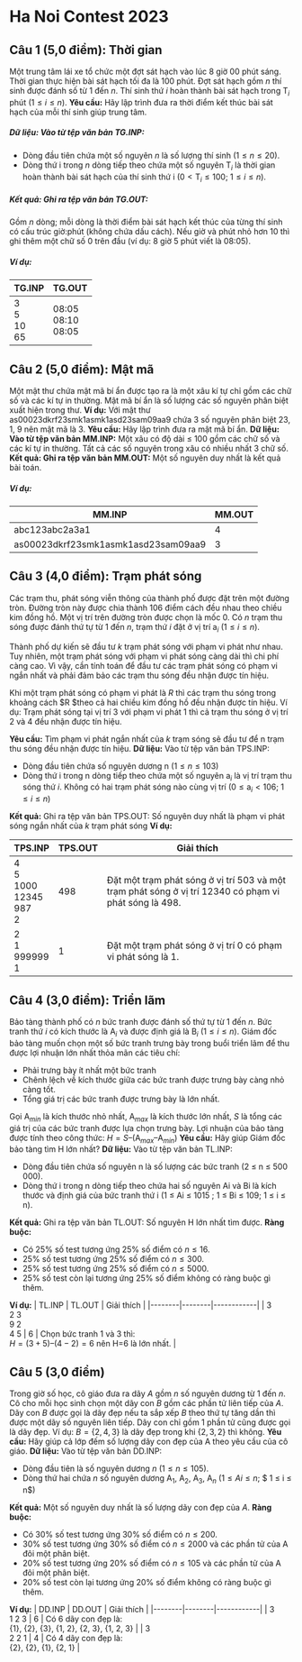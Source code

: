 # Ha Noi Contest 2023
## Câu 1 (5,0 điểm): Thời gian
Một trung tâm lái xe tổ chức một đợt sát hạch vào lúc 8 giờ 00 phút sáng. Thời gian thực hiện bài sát hạch tối đa là 100 phút. Đợt sát hạch gồm $n$ thí sinh được đánh số từ 1 đến $n$. Thí sinh thứ $i$ hoàn thành bài sát hạch trong $\mathrm{T}_{i}$ phút ($1 \le i \le n$).
__Yêu cầu:__ Hãy lập trình đưa ra thời điểm kết thúc bài sát hạch của mỗi thí sinh giúp trung tâm.
##### Dữ liệu: Vào từ tệp văn bản TG.INP:
- Dòng đầu tiên chứa một số nguyên $n$ là số lượng thí sinh ($1 \le n \le 20$).
- Dòng thứ i trong $n$ dòng tiếp theo chứa một số nguyên $\mathrm{T}_{i}$ là thời gian hoàn thành bài sát hạch của thí sinh thứ i ($0 < \mathrm{T}_{i} \le 100$; $1 \le i \le n$).
##### Kết quả: Ghi ra tệp văn bản TG.OUT:
Gồm $n$ dòng; mỗi dòng là thời điểm bài sát hạch kết thúc của từng thí sinh có cấu trúc giờ:phút (không chứa dấu cách). Nếu giờ và phút nhỏ hơn 10 thì ghi thêm một chữ số 0 trên đầu (ví dụ: 8 giờ 5 phút viết là 08:05).
##### Ví dụ:
| TG.INP | TG.OUT |
|-------|---------|
| 3 <br> 5 <br> 10 <br> 65 | 08:05 <br> 08:10 <br> 08:05 | 

## Câu 2 (5,0 điểm): Mật mã
Một mật thư chứa mật mã bí ẩn được tạo ra là một xâu kí tự chỉ gồm các chữ số và các kí tự in thường. Mật mã bí ẩn là số lượng các số nguyên phân biệt xuất hiện trong thư.
__Ví dụ:__ Với mật thư as00023dkrf23smk1asmk1asd23sam09aa9 chứa 3 số nguyên phân biệt 23, 1, 9 nên mật mã là 3.
__Yêu cầu:__ Hãy lập trình đưa ra mật mã bí ẩn.
__Dữ liệu: Vào từ tệp văn bản MM.INP:__ Một xâu có độ dài $\le$ 100 gồm các chữ số và các kí tự in thường. Tất cả các số nguyên trong xâu có nhiều nhất 3 chữ số.
__Kết quả: Ghi ra tệp văn bản MM.OUT:__ Một số nguyên duy nhất là kết quả bài toán.
##### Ví dụ:
| MM.INP | MM.OUT |
|--------|--------|
| abc123abc2a3a1 | 4 |
| as00023dkrf23smk1asmk1asd23sam09aa9 | 3 |

## Câu 3 (4,0 điểm): Trạm phát sóng
Các trạm thu, phát sóng viễn thông của thành phố được đặt trên một đường tròn. Đường tròn này được chia thành 106 điểm cách đều nhau theo chiều kim đồng hồ. Một vị trí trên đường tròn được chọn là mốc 0. Có $n$ trạm thu sóng được đánh thứ tự từ 1 đến $n$, trạm thứ $i$ đặt ở vị trí $\mathrm{a}_{i}$ ($1 \le i \le n$).

Thành phố dự kiến sẽ đầu tư $k$ trạm phát sóng với phạm vi phát như nhau. Tuy nhiên, một trạm phát sóng với phạm vi phát sóng càng dài thì chi phí càng cao. Vì vậy, cần tính toán để đầu tư các trạm phát sóng có phạm vi ngắn nhất và phải đảm bảo các trạm thu sóng đều nhận được tín hiệu.

Khi một trạm phát sóng có phạm vi phát là $R$ thì các trạm thu sóng trong khoảng cách $R $theo cả hai chiều kim đồng hồ đều nhận được tín hiệu. Ví dụ: Trạm phát sóng tại vị trí 3 với phạm vi phát 1 thì cả trạm thu sóng ở vị trí 2 và 4 đều nhận được tín hiệu.

__Yêu cầu:__ Tìm phạm vi phát ngắn nhất của $k$ trạm sóng sẽ đầu tư để n trạm thu sóng đều nhận được tín hiệu.
__Dữ liệu:__ Vào từ tệp văn bản TPS.INP:
- Dòng đầu tiên chứa số nguyên dương n ($1 \le n \le 103$)
- Dòng thứ i trong n dòng tiếp theo chứa một số nguyên $\mathrm{a}_{i}$ là vị trí trạm thu sóng thứ $i$. Không có hai trạm phát sóng nào cùng vị trí ($0 \le \mathrm{a}_{i} < 106$; $1 \le i \le n$)

__Kết quả:__ Ghi ra tệp văn bản TPS.OUT: Số nguyên duy nhất là phạm vi phát sóng ngắn nhất của $k$ trạm phát sóng
__Ví dụ:__

| TPS.INP | TPS.OUT | Giải thích |
|---------|---------|------------|
| 4 <br> 5 <br> 1000 <br> 12345 <br> 987 <br> 2 | 498	| Đặt một trạm phát sóng ở vị trí 503 và một trạm phát sóng ở vị trí 12340 có phạm vi phát sóng là 498.|
| 2 <br> 1 <br> 999999 <br> 1 | 1 | Đặt một trạm phát sóng ở vị trí 0 có phạm vi phát sóng là 1.

## Câu 4 (3,0 điểm): Triển lãm
Bảo tàng thành phố có $n$ bức tranh được đánh số thứ tự từ 1 đến $n$. Bức tranh thứ $i$ có kích thước là $\mathrm{A}_{i}$ và được định giá là $\mathrm{B}_{i}$ ($1 \le i \le n$). Giám đốc bảo tàng muốn chọn một số bức tranh trưng bày trong buổi triển lãm để thu được lợi nhuận lớn nhất thỏa mãn các tiêu chí:
- Phải trưng bày ít nhất một bức tranh
- Chênh lệch về kích thước giữa các bức tranh được trưng bày càng nhỏ càng tốt.
- Tổng giá trị các bức tranh được trưng bày là lớn nhất.

Gọi $\mathrm{A}_{min}$ là kích thước nhỏ nhất, $\mathrm{A}_{max}$ là kích thước lớn nhất, $S$ là tổng các giá trị của các bức tranh được lựa chọn trưng bày. Lợi nhuận của bảo tàng được tính theo công thức:
$H = S – (\mathrm{A}_{max} – \mathrm{A}_{min})$
__Yêu cầu:__ Hãy giúp Giám đốc bảo tàng tìm H lớn nhất?
__Dữ liệu:__ Vào từ tệp văn bản TL.INP:
- Dòng đầu tiên chứa số nguyên n là số lượng các bức tranh (2 ≤ n ≤ 500 000).
- Dòng thứ i trong n dòng tiếp theo chứa hai số nguyên Ai và Bi là kích thước và định giá của bức tranh thứ i (1 ≤ Ai ≤ 1015 ; 1 ≤ Bi ≤ 109; 1 ≤ i ≤ n).

__Kết quả:__ Ghi ra tệp văn bản TL.OUT: Số nguyên H lớn nhất tìm được.
__Ràng buộc:__
- Có 25% số test tương ứng 25% số điểm có $n \le 16$.
- 25% số test tương ứng 25% số điểm có $n \le 300$.
- 25% số test tương ứng 25% số điểm có $n \le 5 000$.
- 25% số test còn lại tương ứng 25% số điểm không có ràng buộc gì thêm.

__Ví dụ:__
| TL.INP | TL.OUT | Giải thích |
|--------|--------|------------|
| 3 <br> 2 3 <br> 9 2 <br> 4 5 | 6 | Chọn bức tranh 1 và 3 thì: <br> $H = (3+5)–(4-2) = 6$ nên H=6 là lớn nhất. |

## Câu 5 (3,0 điểm)
Trong giờ số học, cô giáo đưa ra dãy $A$ gồm $n$ số nguyên dương từ 1 đến $n$. Cô cho mỗi học sinh chọn một dãy con $B$ gồm các phần tử liên tiếp của $A$. Dãy con $B$ được gọi là dãy đẹp nếu ta sắp xếp $B$ theo thứ tự tăng dần thì được một dãy số nguyên liên tiếp. Dãy con chỉ gồm 1 phần tử cũng được gọi là dãy đẹp. Ví dụ: $B = \left\{ 2, 4, 3 \right\}$ là dãy đẹp trong khi $\left\{ 2, 3, 2 \right\}$ thì không.
__Yêu cầu:__ Hãy giúp cả lớp đếm số lượng dãy con đẹp của A theo yêu cầu của cô giáo.
__Dữ liệu:__ Vào từ tệp văn bản DD.INP:
- Dòng đầu tiên là số nguyên dương $n$ ($1 \le n \le 105$).
- Dòng thứ hai chứa $n$ số nguyên dương $\mathrm{A}_{1}$, $\mathrm{A}_{2}$, $\mathrm{A}_{3}$, $\mathrm{A}_{n}$ ($1 \le Ai \le n$; $ 1 ≤ i ≤ n$)

__Kết quả:__ Một số nguyên duy nhất là số lượng dãy con đẹp của $A$.
__Ràng buộc:__
- Có 30% số test tương ứng 30% số điểm có $n \le 200$.
- 30% số test tương ứng 30% số điểm có $n \le 2 000$ và các phần tử của A đôi một phân biệt.
- 20% số test tương ứng 20% số điểm có $n \le 105$ và các phần tử của A đôi một phân biệt.
- 20% số test còn lại tương ứng 20% số điểm không có ràng buộc gì thêm.

__Ví dụ:__
| DD.INP | DD.OUT | Giải thích |
|--------|--------|------------|
| 3 <br> 1 2 3 | 6 | Có 6 dãy con đẹp là: <br> {1}, {2}, {3}, {1, 2}, {2, 3}, {1, 2, 3} |
| 3 <br> 2 2 1 | 4 | Có 4 dãy con đẹp là: <br> {2}, {2}, {1}, {2, 1} |
